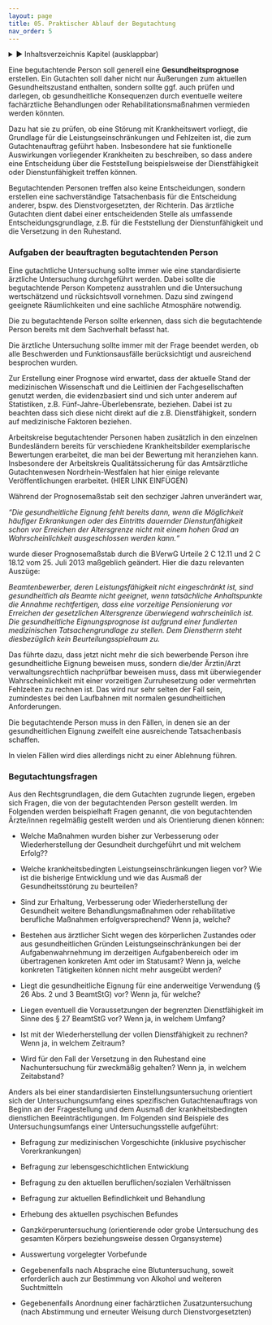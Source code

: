 ```yaml
---
layout: page
title: 05. Praktischer Ablauf der Begutachtung
nav_order: 5
---
```

 
<details markdown="block"> 
  <summary> 
      &#9658; Inhaltsverzeichnis Kapitel (ausklappbar) 
  </summary>
 
1. TOC
{:toc}
 </details>
 
   <p></p>
 
 
Eine begutachtende Person soll generell eine **Gesundheitsprognose**
erstellen. Ein Gutachten soll daher nicht nur Äußerungen zum aktuellen
Gesundheitszustand enthalten, sondern sollte ggf. auch prüfen und
darlegen, ob gesundheitliche Konsequenzen durch eventuelle weitere
fachärztliche Behandlungen oder Rehabilitationsmaßnahmen vermieden
werden könnten.

Dazu hat sie zu prüfen, ob eine Störung mit Krankheitswert vorliegt, die
Grundlage für die Leistungseinschränkungen und Fehlzeiten ist, die zum
Gutachtenauftrag geführt haben. Insbesondere hat sie funktionelle
Auswirkungen vorliegender Krankheiten zu beschreiben, so dass andere
eine Entscheidung über die Feststellung beispielsweise der
Dienstfähigkeit oder Dienstunfähigkeit treffen können.

Begutachtenden Personen treffen also keine Entscheidungen, sondern
erstellen eine sachverständige Tatsachenbasis für die Entscheidung
anderer, bspw. des Dienstvorgesetzten, der Richterin. Das ärztliche
Gutachten dient dabei einer entscheidenden Stelle als umfassende
Entscheidungsgrundlage, z.B. für die Feststellung der Dienstunfähigkeit
und die Versetzung in den Ruhestand.

### Aufgaben der beauftragten begutachtenden Person

Eine gutachtliche Untersuchung sollte immer wie eine standardisierte
ärztliche Untersuchung durchgeführt werden. Dabei sollte die
begutachtende Person Kompetenz ausstrahlen und die Untersuchung
wertschätzend und rücksichtsvoll vornehmen. Dazu sind zwingend
geeignete Räumlichkeiten und eine sachliche Atmosphäre notwendig.

Die zu begutachtende Person sollte erkennen, dass sich die begutachtende
Person bereits mit dem Sachverhalt befasst hat.

Die ärztliche Untersuchung sollte immer mit der Frage beendet werden, ob
alle Beschwerden und Funktionsausfälle berücksichtigt und ausreichend
besprochen wurden.

Zur Erstellung einer Prognose wird erwartet, dass der aktuelle Stand der
medizinischen Wissenschaft und die Leitlinien der Fachgesellschaften
genutzt werden, die evidenzbasiert sind und sich unter anderem auf
Statistiken, z.B. Fünf-Jahre-Überlebensrate, beziehen. Dabei ist zu
beachten dass sich diese nicht direkt auf die z.B. Dienstfähigkeit,
sondern auf medizinische Faktoren beziehen.

Arbeitskreise begutachtender Personen haben zusätzlich in den einzelnen
Bundesländern bereits für verschiedene Krankheitsbilder exemplarische
Bewertungen erarbeitet, die man bei der Bewertung mit heranziehen kann.
Insbesondere der Arbeitskreis Qualitätssicherung für das Amtsärztliche
Gutachtenwesen Nordrhein-Westfalen hat hier einige relevante
Veröffentlichungen erarbeitet. (HIER LINK EINFÜGEN)

Während der Prognosemaßstab seit den sechziger Jahren unverändert war,

*“Die gesundheitliche Eignung fehlt bereits dann, wenn die Möglichkeit
häufiger Erkrankungen oder des Eintritts dauernder Dienstunfähigkeit
schon vor Erreichen der Altersgrenze nicht mit einem hohen Grad an
Wahrscheinlichkeit ausgeschlossen werden kann.“*

wurde dieser Prognosemaßstab durch die BVerwG Urteile 2 C 12.11 und 2 C
18.12 vom 25. Juli 2013 maßgeblich geändert. Hier die dazu relevanten
Auszüge:

*Beamtenbewerber, deren Leistungsfähigkeit nicht eingeschränkt ist, sind
gesundheitlich als Beamte nicht geeignet, wenn tatsächliche
Anhaltspunkte die Annahme rechtfertigen, dass eine vorzeitige
Pensionierung vor Erreichen der gesetzlichen Altersgrenze überwiegend
wahrscheinlich ist. Die gesundheitliche Eignungsprognose ist aufgrund
einer fundierten medizinischen Tatsachengrundlage zu stellen. Dem
Dienstherrn steht diesbezüglich kein Beurteilungsspielraum zu.*

Das führte dazu, dass jetzt nicht mehr die sich bewerbende Person ihre
gesundheitliche Eignung beweisen muss, sondern die/der Ärztin/Arzt
verwaltungsrechtlich nachprüfbar beweisen muss, dass mit überwiegender
Wahrscheinlichkeit mit einer vorzeitigen Zurruhesetzung oder vermehrten
Fehlzeiten zu rechnen ist. Das wird nur sehr selten der Fall sein,
zumindestes bei den Laufbahnen mit normalen gesundheitlichen
Anforderungen.

Die begutachtende Person muss in den Fällen, in denen sie an der
gesundheitlichen Eignung zweifelt eine ausreichende Tatsachenbasis
schaffen.

In vielen Fällen wird dies allerdings nicht zu einer Ablehnung führen.

### Begutachtungsfragen

Aus den Rechtsgrundlagen, die dem Gutachten zugrunde liegen, ergeben
sich Fragen, die von der begutachtenden Person gestellt werden. Im
<span class="approved-insertion" data-user="20" data-username="ptinnemann" data-date="26165640">F</span>olgenden
werden beispielhaft Fragen genannt, die von begutachtenden
Ärzt<span class="approved-insertion" data-user="20" data-username="ptinnemann" data-date="26165640">e</span>/innen
regelmäßig gestellt werden und als Orientierung dienen können:

  - Welche Maßnahmen wurden bisher zur Verbesserung oder
    Wiederherstellung der Gesundheit durchgeführt und mit welchem
    Erfolg??

  - Welche krankheitsbedingten Leistungseinschränkungen liegen vor? Wie
    ist die bisherige Entwicklung und wie das Ausmaß der
    Gesundheitsstörung zu beurteilen?

  - Sind zur Erhaltung, Verbesserung oder Wiederherstellung der
    Gesundheit weitere Behandlungsmaßnahmen oder rehabilitative
    berufliche Maßnahmen erfolgversprechend? Wenn ja, welche?

  - Bestehen aus ärztlicher Sicht wegen des körperlichen Zustandes oder
    aus gesundheitlichen Gründen Leistungseinschränkungen bei der
    Aufgabenwahrnehmung im derzeitigen Aufgabenbereich oder im
    übertragenen konkreten Amt oder im Statusamt? Wenn ja, welche
    konkreten Tätigkeiten können nicht mehr ausgeübt werden?

  - Liegt die gesundheitliche Eignung für eine anderweitige Verwendung
    (§ 26 Abs. 2 und 3 BeamtStG) vor? Wenn ja, für welche?

  - Liegen eventuell die Voraussetzungen der begrenzten Dienstfähigkeit
    im Sinne des § 27 BeamtStG vor? Wenn ja, in welchem Umfang?

  - Ist mit der Wiederherstellung der vollen Dienstfähigkeit zu rechnen?
    Wenn ja, in welchem Zeitraum?

  - Wird für den Fall der Versetzung in den Ruhestand eine
    Nachuntersuchung für zweckmäßig gehalten? Wenn ja, in welchem
    Zeitabstand?

Anders als bei einer standardisierten Einstellungsuntersuchung
orientiert sich der Untersuchungsumfang eines spezifischen
Gutachtenauftrags von Beginn an der Fragestellung und dem Ausmaß der
krankheitsbedingten dienstlichen Beeinträchtigungen. Im Folgenden sind
Beispiele des Untersuchungsumfangs einer Untersuchungsstelle aufgeführt:

  - Befragung zur medizinischen Vorgeschichte (inklusive psychischer
    Vorerkrankungen)

  - Befragung zur lebensgeschichtlichen Entwicklung

  - Befragung zu den aktuellen beruflichen/sozialen Verhältnissen

  - Befragung zur aktuellen Befindlichkeit und Behandlung

  - Erhebung des aktuellen psychischen Befundes

  - Ganzkörperuntersuchung (orientierende oder grobe Untersuchung des
    gesamten Körpers beziehungsweise dessen
    Organsysteme)

  - <span class="approved-insertion" data-user="20" data-username="ptinnemann" data-date="26165640">Aus</span>swertung
    vorgelegter Vorbefunde

  - Gegebenenfalls nach Absprache eine Blutuntersuchung, soweit
    erforderlich auch zur Bestimmung von Alkohol und weiteren
    Suchtmitteln

  - Gegebenenfalls Anordnung einer fachärztlichen Zusatzuntersuchung
    (nach Abstimmung und erneuter Weisung durch Dienstvorgesetzten)

<div class="section fnlist" data-role="doc-footnotes">

</div>
